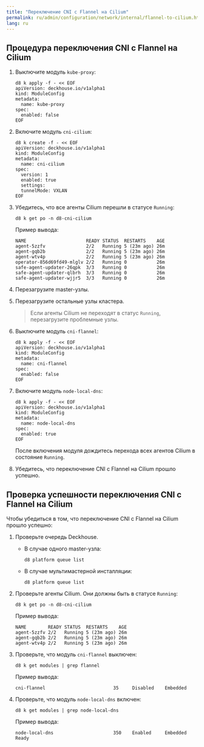```yaml
---
title: "Переключение CNI с Flannel на Cilium"
permalink: ru/admin/configuration/network/internal/flannel-to-cilium.html
lang: ru
---
```


## Процедура переключения CNI с Flannel на Cilium

1. Выключите модуль `kube-proxy`:

   ```shell
   d8 k apply -f - << EOF
   apiVersion: deckhouse.io/v1alpha1
   kind: ModuleConfig
   metadata:
     name: kube-proxy
   spec:
     enabled: false
   EOF
   ```

1. Включите модуль `cni-cilium`:

   ```shell
   d8 k create -f - << EOF
   apiVersion: deckhouse.io/v1alpha1
   kind: ModuleConfig
   metadata:
     name: cni-cilium
   spec:
     version: 1
     enabled: true
     settings:
     tunnelMode: VXLAN
   EOF
   ```

1. Убедитесь, что все агенты Cilium перешли в статусе `Running`:

   ```shell
   d8 k get po -n d8-cni-cilium
   ```

   Пример вывода:

   ```console
   NAME                      READY STATUS  RESTARTS    AGE
   agent-5zzfv               2/2   Running 5 (23m ago) 26m
   agent-gqb2b               2/2   Running 5 (23m ago) 26m
   agent-wtv4p               2/2   Running 5 (23m ago) 26m
   operator-856d69fd49-mlglv 2/2   Running 0           26m
   safe-agent-updater-26qpk  3/3   Running 0           26m
   safe-agent-updater-qlbrh  3/3   Running 0           26m
   safe-agent-updater-wjjr5  3/3   Running 0           26m
   ```

1. Перезагрузите master-узлы.

1. Перезагрузите остальные узлы кластера.

   > Если агенты Cilium не переходят в статус `Running`, перезагрузите проблемные узлы.

1. Выключите модуль `cni-flannel`:

   ```shell
   d8 k apply -f - << EOF
   apiVersion: deckhouse.io/v1alpha1
   kind: ModuleConfig
   metadata:
     name: cni-flannel
   spec:
     enabled: false
   EOF
   ```

1. Включите модуль `node-local-dns`:

   ```shell
   d8 k apply -f - << EOF
   apiVersion: deckhouse.io/v1alpha1
   kind: ModuleConfig
   metadata:
     name: node-local-dns
   spec:
     enabled: true
   EOF
   ```

   После включения модуля дождитесь перехода всех агентов Cilium в состояние `Running`.

1. Убедитесь, что переключение CNI с Flannel на Cilium прошло успешно.

## Проверка успешности переключения CNI с Flannel на Cilium

Чтобы убедиться в том, что переключение CNI с Flannel на Cilium прошло успешно:

1. Проверьте очередь Deckhouse.

   - В случае одного master-узла:

     ```shell
     d8 platform queue list
     ```

   - В случае мультимастерной инсталляции:

     ```shell
     d8 platform queue list
     ```

2. Проверьте агенты Cilium. Они должны быть в статусе `Running`:

   ```shell
   d8 k get po -n d8-cni-cilium
   ```

   Пример вывода:

   ```console
   NAME        READY STATUS  RESTARTS    AGE
   agent-5zzfv 2/2   Running 5 (23m ago) 26m
   agent-gqb2b 2/2   Running 5 (23m ago) 26m
   agent-wtv4p 2/2   Running 5 (23m ago) 26m
   ```

3. Проверьте, что модуль `cni-flannel` выключен:

   ```shell
   d8 k get modules | grep flannel
   ```

   Пример вывода:

   ```console
   cni-flannel                         35     Disabled    Embedded
   ```

4. Проверьте, что модуль `node-local-dns` включен:

   ```shell
   d8 k get modules | grep node-local-dns
   ```

   Пример вывода:

   ```console
   node-local-dns                      350    Enabled     Embedded     Ready
   ```
